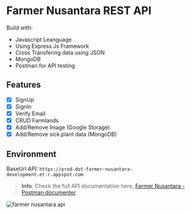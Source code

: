 # Farmer Nusantara REST API
Build with:
- Javascript Leanguage
- Using Express Js Framework
- Cross Transfering data using JSON
- MongoDB
- Postman for API testing

## Features
- [x] SignUp
- [x] SignIn
- [x] Verify Email
- [x] CRUD Farmlands
- [x] Add/Remove Image (Google Storage)
- [x] Add/Remove sick plant data (MongoDB)

## Environment
BaseUrl API: `https://prod-dot-farmer-nusantara-development.et.r.appspot.com`
>**Info**: Check the full API documentation here, [Farmer Nusantara - Postman documenter](https://documenter.getpostman.com/view/10712714/UyxnDjWp)

![farmer nusantara api](https://storage.googleapis.com/farmer-nusantara-storage/markdown_assets/farmer_nusantara_api.png)
